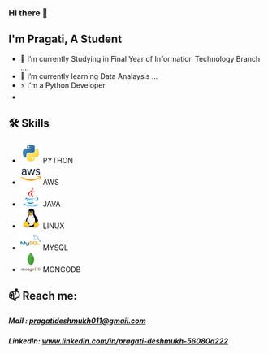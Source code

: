 ### Hi there 👋
## I'm Pragati, A Student 
<!--
**Pro-18/Pro-18** is a ✨ _special_ ✨ repository because its `README.md` (this file) appears on your GitHub profile.-->
- 🔭 I’m currently Studying in Final Year of Information Technology Branch ....
- 🌱 I’m currently learning Data Analaysis ...
- ⚡ I'm a Python Developer
- 
## 🛠 Skills
- <img src="https://raw.githubusercontent.com/devicons/devicon/master/icons/python/python-original.svg" alt="python" width="40" height="40"/> PYTHON
-  <img src="https://raw.githubusercontent.com/devicons/devicon/master/icons/amazonwebservices/amazonwebservices-original-wordmark.svg" alt="aws" width="40" height="40"/> AWS
- <img src="https://raw.githubusercontent.com/devicons/devicon/master/icons/java/java-original.svg" alt="java" width="40" height="40"/> JAVA
- <img src="https://raw.githubusercontent.com/devicons/devicon/master/icons/linux/linux-original.svg" alt="linux" width="40" height="40"/> LINUX
- <img src="https://raw.githubusercontent.com/devicons/devicon/master/icons/mysql/mysql-original-wordmark.svg" alt="mysql" width="40" height="40"/>  MYSQL
-  <img src="https://raw.githubusercontent.com/devicons/devicon/master/icons/mongodb/mongodb-original-wordmark.svg" alt="mongodb" width="40" height="40"/> MONGODB


## 📫 Reach me:
##### Mail : pragatideshmukh011@gmail.com
##### LinkedIn: www.linkedin.com/in/pragati-deshmukh-56080a222




